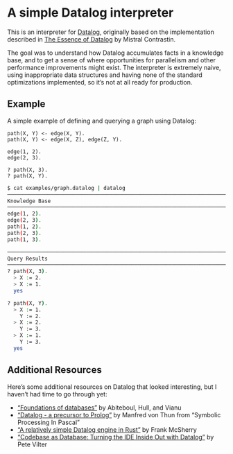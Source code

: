 # A simple Datalog interpreter

This is an interpreter for [Datalog][datalog], originally based on the
implementation described in [The Essence of Datalog][essence-of-datalog] by
Mistral Contrastin.

The goal was to understand how Datalog accumulates facts in a knowledge base,
and to get a sense of where opportunities for parallelism and other performance
improvements might exist.
The interpreter is extremely naive, using inappropriate data structures and
having none of the standard optimizations implemented, so it’s not at all ready
for production.

[datalog]: https://en.wikipedia.org/wiki/Datalog
[essence-of-datalog]: https://dodisturb.me/posts/2018-12-25-The-Essence-of-Datalog.html

## Example

A simple example of defining and querying a graph using Datalog:

<!-- $MDX file=examples/graph.datalog -->
```datalog
path(X, Y) <- edge(X, Y).
path(X, Y) <- edge(X, Z), edge(Z, Y).

edge(1, 2).
edge(2, 3).

? path(X, 3).
? path(X, Y).
```

```sh
$ cat examples/graph.datalog | datalog
────────────────────────────────────────────────────────────────────────────────
Knowledge Base
────────────────────────────────────────────────────────────────────────────────
edge(1, 2).
edge(2, 3).
path(1, 2).
path(2, 3).
path(1, 3).

────────────────────────────────────────────────────────────────────────────────
Query Results
────────────────────────────────────────────────────────────────────────────────
? path(X, 3).
  > X := 2.
  > X := 1.
  yes

? path(X, Y).
  > X := 1.
    Y := 2.
  > X := 2.
    Y := 3.
  > X := 1.
    Y := 3.
  yes

```

## Additional Resources

Here’s some additional resources on Datalog that looked interesting, but I
haven’t had time to go through yet:

- [“Foundations of databases”](http://webdam.inria.fr/Alice/)
  by Abiteboul, Hull, and Vianu
- [“Datalog - a precursor to Prolog”](https://nickelsworth.github.io/sympas/16-datalog.html)
  by Manfred von Thun from “Symbolic Processing In Pascal”
- [“A relatively simple Datalog engine in Rust”](https://github.com/frankmcsherry/blog/blob/master/posts/2018-05-19.md)
  by Frank McSherry
- [“Codebase as Database: Turning the IDE Inside Out with Datalog”](https://petevilter.me/post/datalog-typechecking/)
  by Pete Vilter

